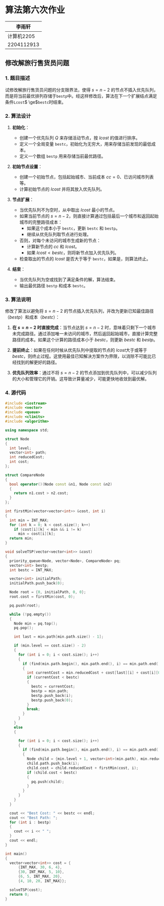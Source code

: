 # 算法第六次作业

| 李雨轩     |
| ---------- |
| 计算机2205 |
| 2204112913 |

## 修改解旅行售货员问题

### 1. 题目描述

试修改解旅行售货员问题的分支限界法，使得 $s = n-2$ 的节点不插入优先队列，而是将当前最优排列存储于`bestp`中。经这样修改后，算法在下一个扩展结点满足条件`Lcost`$  \ge$`bestc`时结束。

### 2. 算法设计
1. **初始化**：
   - 创建一个优先队列 $Q$ 来存储活动节点，按 $lcost$ 的值进行排序。
   - 定义一个全局变量 `bestc`，初始化为无穷大，用来存储当前发现的最低成本。
   - 定义一个数组 `bestp` 用来存储当前最优路径。

2. **初始节点设置**：
   - 创建一个初始节点，包括起始城市、当前成本 $cc = 0$、已访问城市列表等。
   - 计算初始节点的 $lcost$ 并将其放入优先队列。

3. **节点扩展**：
   - 当优先队列不为空时，从中取出 $lcost$ 最小的节点。
   - 如果当前节点的 $s = n-2$，则直接计算通过包括最后一个城市和返回起始城市的完整路径成本：
     - 如果这个成本小于 `bestc`，更新 `bestc` 和 `bestp`。
     - 继续从优先队列取节点进行处理。
   - 否则，对每个未访问的城市生成新的节点：
     - 计算新节点的 $cc$ 和 $lcost$。
     - 如果 $lcost < bestc$，则将新节点加入优先队列。
   - 检查取出的节点的 $lcost$ 是否大于等于 `bestc`，如果是，则算法终止。

4. **结束**：
   - 当优先队列为空或找到了满足条件的解，算法结束。
   - 输出最优路径 `bestp` 和成本 `bestc`。


### 3. 算法说明

修改了算法以避免将 $s = n-2$ 的节点插入优先队列，并改为更新已知最佳路径（$bestp$）和成本（$bestc$）：

1. **在 $s = n-2$ 时直接完成**：当节点达到 $s = n-2$ 时，意味着只剩下一个城市未完成路径。通过添加唯一未访问的城市，然后返回起始城市，直接计算完整路径的成本。如果这个计算的路径成本小于 $bestc$，则更新 $bestc$ 和 $bestp$。

2. **提前终止**：如果在任何时候从优先队列中提取的节点的 $lcost​$ 大于或等于 $bestc​$，则终止过程。这使用最佳已知解决方案作为界限，以消除不可能比已经找到的解更好的路径。

3. **优先队列效率**：通过不将 $s = n-2$ 的节点添加到优先队列中，可以减少队列的大小和管理它的开销。这导致计算量减少，可能更快地收敛到最优解。

### 4. 源代码

```cpp
#include <iostream>
#include <vector>
#include <queue>
#include <climits>
#include <algorithm>

using namespace std;

struct Node
{
  int level;
  vector<int> path;
  int reducedCost;
  int cost;
};

struct CompareNode
{
  bool operator()(Node const &n1, Node const &n2)
  {
    return n1.cost > n2.cost;
  }
};

int firstMin(vector<vector<int>> &cost, int i)
{
  int min = INT_MAX;
  for (int k = 0; k < cost.size(); k++)
    if (cost[i][k] < min && i != k)
      min = cost[i][k];
  return min;
}

void solveTSP(vector<vector<int>> &cost)
{
  priority_queue<Node, vector<Node>, CompareNode> pq;
  vector<int> bestp;
  int bestc = INT_MAX;

  vector<int> initialPath;
  initialPath.push_back(0);

  Node root = {0, initialPath, 0, 0};
  root.cost = firstMin(cost, 0);

  pq.push(root);

  while (!pq.empty())
  {
    Node min = pq.top();
    pq.pop();

    int last = min.path[min.path.size() - 1];

    if (min.level == cost.size() - 2)
    {
      for (int i = 0; i < cost.size(); i++)
      {
        if (find(min.path.begin(), min.path.end(), i) == min.path.end())
        {
          int currentCost = min.reducedCost + cost[last][i] + cost[i][0];
          if (currentCost < bestc)
          {
            bestc = currentCost;
            bestp = min.path;
            bestp.push_back(i);
            bestp.push_back(0);
          }
          break;
        }
      }
    }
    else
    {

      for (int i = 0; i < cost.size(); i++)
      {
        if (find(min.path.begin(), min.path.end(), i) == min.path.end())
        {
          Node child = {min.level + 1, vector<int>(min.path), min.reducedCost + cost[last][i], 0};
          child.path.push_back(i);
          child.cost = child.reducedCost + firstMin(cost, i);
          if (child.cost < bestc)
          {
            pq.push(child);
          }
        }
      }
    }
  }

  cout << "Best Cost: " << bestc << endl;
  cout << "Best Path: ";
  for (int i : bestp)
  {
    cout << i << " ";
  }
  cout << endl;
}

int main()
{
  vector<vector<int>> cost = {
      {INT_MAX, 30, 6, 4},
      {30, INT_MAX, 5, 10},
      {6, 5, INT_MAX, 20},
      {4, 10, 20, INT_MAX}};

  solveTSP(cost);
  return 0;
}
```

